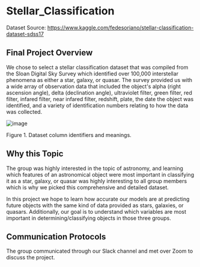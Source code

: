 # Stellar_Classification
Dataset Source: https://www.kaggle.com/fedesoriano/stellar-classification-dataset-sdss17

## Final Project Overview

We chose to select a stellar classification dataset that was compiled from the Sloan Digital Sky Survey which identified over 100,000 interstellar phenomena as either a star, galaxy, or quasar. The survey provided us with a wide array of observation data that included the object's alpha (right ascension angle), delta (declination angle), ultraviolet filter, green filter, red filter, infared filter, near infared filter, redshift, plate, the date the object was identified, and a variety of identification numbers relating to how the data was collected. 

![image](https://user-images.githubusercontent.com/92773195/156466962-665f5b20-747f-4f2d-9bc1-bc2f01782e4f.png)

Figure 1. Dataset column identifiers and meanings.


## Why this Topic
The group was highly interested in the topic of astronomy, and learning which features of an astronomical object were most important in classifying it as a star, galaxy, or quasar was highly interesting to all group members which is why we picked this comprehensive and detailed dataset. 

In this project we hope to learn how accurate our models are at predicting future objects with the same kind of data provided as stars, galaxies, or quasars. Additionally, our goal is to understand which variables are most important in determining/classifying objects in those three groups. 

## Communication Protocols
The group communicated through our Slack channel and met over Zoom to discuss the project. 
